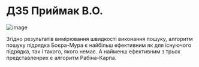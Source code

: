 # ДЗ5 Приймак В.О.

![image](https://github.com/pryimakv14/goit-algo-hw-05/assets/149526264/e353b475-404d-4662-aa02-27dd8124c09d)

Згідно результатів вимірювання швидкості виконання пошуку, алгоритм пошуку підрядка Боєра-Мура є найбільш ефективним як для існуючого підрядка, так і такого, якого немає. А найменш ефективним з трьох представленрих є алгоритм Рабіна-Карпа.
